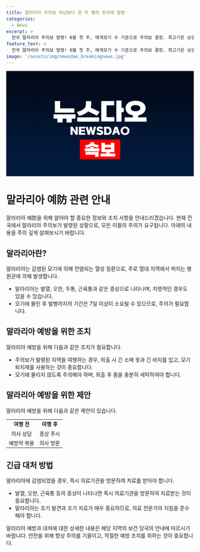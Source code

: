 ```yaml
---
title: 말라리아 주의보 작년보다 한 주 빨라 전국에 발령
categories:
  - News
excerpt: >
  전국 말라리아 주의보 발령! 6월 첫 주, 매개모기 수 기준으로 주의보 결정. 최고기온 상승으로 모기 활동 증가, 작년보다 한 주 일찍 주의보 발령. 주의보 지역은 서울, 인천, 경기, 강원 등 53개 시군구 중 3곳.
feature_text: >
  전국 말라리아 주의보 발령! 6월 첫 주, 매개모기 수 기준으로 주의보 결정. 최고기온 상승으로 모기 활동 증가, 작년보다 한 주 일찍 주의보 발령. 주의보 지역은 서울, 인천, 경기, 강원 등 53개 시군구 중 3곳.
image: '/assets/img/newsdao_breakingnews.jpg'
---
```


<p><img src="/assets/img/newsdao_breakingnews.jpg" alt="firstkoreanews 속보" /></p>

<h1>말라리아 예防 관련 안내</h1>

<p data-ke-size="size16">말라리아 예防을 위해 알아야 할 중요한 정보와 조치 사항을 안내드리겠습니다. 현재 전국에서 말라리아 주의보가 발령된 상황으로, 모든 이들의 주의가 요구됩니다. 아래의 내용을 주의 깊게 살펴보시기 바랍니다.</p>

<h2 data-ke-size="size26">말라리아란?</h2>

<p data-ke-size="size16">말라리아는 감염된 모기에 의해 전염되는 열성 질환으로, 주로 열대 지역에서 퍼지는 병원균에 의해 발생합니다.</p>

<ul>
  <li>말라리아는 발열, 오한, 두통, 근육통과 같은 증상으로 나타나며, 치명적인 경우도 있을 수 있습니다.</li>
  <li>모기에 물린 후 발병까지의 기간은 7일 이상이 소요될 수 있으므로, 주의가 필요합니다.</li>
</ul>

<h2 data-ke-size="size26">말라리아 예방을 위한 조치</h2>

<p data-ke-size="size16">말라리아 예방을 위해 다음과 같은 조치가 필요합니다.</p>

<ul>
  <li>주의보가 발령된 지역을 여행하는 경우, 외출 시 긴 소매 옷과 긴 바지를 입고, 모기 퇴치제를 사용하는 것이 중요합니다.</li>
  <li>모기에 물리지 않도록 주의해야 하며, 외출 후 몸을 충분히 세탁하여야 합니다.</li>
</ul>

<h2 data-ke-size="size26">말라리아 예방을 위한 제안</h2>

<p data-ke-size="size16">말라리아 예방을 위해 다음과 같은 제안이 있습니다.</p>

<table>
  <tr>
    <td style="text-align: center; height: 17px;"><b>여행 전</b></td>
    <td style="text-align: center; height: 17px;"><b>여행 후</b></td>
  </tr>
  <tr>
    <td style="text-align: center; height: 17px;">의사 상담</td>
    <td style="text-align: center; height: 17px;">증상 주시</td>
  </tr>
  <tr>
    <td style="text-align: center; height: 17px;">예방약 복용</td>
    <td style="text-align: center; height: 17px;">의사 방문</td>
  </tr>
</table>

<h2 data-ke-size="size26">긴급 대처 방법</h2>

<p data-ke-size="size16">말라리아에 감염되었을 경우, 즉시 의료기관을 방문하여 치료를 받아야 합니다.</p>

<ul>
  <li>발열, 오한, 근육통 등의 증상이 나타나면 즉시 의료기관을 방문하여 치료받는 것이 중요합니다.</li>
  <li>말라리아는 조기 발견과 조기 치료가 매우 중요하므로, 의료 전문가의 지침을 준수해야 합니다.</li>
</ul>

<p data-ke-size="size16">말라리아 예방과 대처에 대한 상세한 내용은 해당 지역의 보건 당국의 안내에 따르시기 바랍니다. 안전을 위해 항상 주의를 기울이고, 적절한 예방 조치를 취하는 것이 중요합니다.</p>

